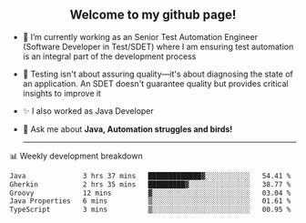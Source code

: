 <h2 align="center">Welcome to my github page!</h2>

- 🔭 I’m currently working as an Senior Test Automation Engineer (Software Developer in Test/SDET) where I am ensuring test automation is an integral part of the development process
- 🎩 Testing isn't about assuring quality—it's about diagnosing the state of an application. An SDET doesn't guarantee quality but provides critical insights to improve it
- ✨ I also worked as Java Developer
- 💬 Ask me about **Java, Automation struggles and birds!**
  
  -------
  
📊 Weekly development breakdown

<!--START_SECTION:waka-->

```txt
Java              3 hrs 37 mins   █████████████▓░░░░░░░░░░░   54.41 %
Gherkin           2 hrs 35 mins   █████████▓░░░░░░░░░░░░░░░   38.77 %
Groovy            12 mins         ▓░░░░░░░░░░░░░░░░░░░░░░░░   03.04 %
Java Properties   6 mins          ▒░░░░░░░░░░░░░░░░░░░░░░░░   01.61 %
TypeScript        3 mins          ▒░░░░░░░░░░░░░░░░░░░░░░░░   00.95 %
```

<!--END_SECTION:waka-->
